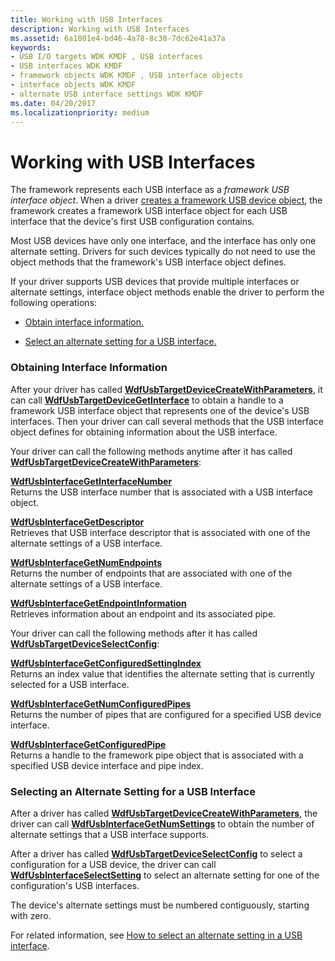 ```yaml
---
title: Working with USB Interfaces
description: Working with USB Interfaces
ms.assetid: 6a1801e4-bd46-4a78-8c30-7dc62e41a37a
keywords:
- USB I/O targets WDK KMDF , USB interfaces
- USB interfaces WDK KMDF
- framework objects WDK KMDF , USB interface objects
- interface objects WDK KMDF
- alternate USB interface settings WDK KMDF
ms.date: 04/20/2017
ms.localizationpriority: medium
---
```


# Working with USB Interfaces


The framework represents each USB interface as a *framework USB interface object*. When a driver [creates a framework USB device object](working-with-usb-devices.md#creating-a-framework-usb-device-object), the framework creates a framework USB interface object for each USB interface that the device's first USB configuration contains.

Most USB devices have only one interface, and the interface has only one alternate setting. Drivers for such devices typically do not need to use the object methods that the framework's USB interface object defines.

If your driver supports USB devices that provide multiple interfaces or alternate settings, interface object methods enable the driver to perform the following operations:

-   [Obtain interface information.](#obtaining-interface-information)

-   [Select an alternate setting for a USB interface.](#selecting-an-alternate-setting-for-a-usb-interface)

### <a href="" id="obtaining-interface-information"></a> Obtaining Interface Information

After your driver has called [**WdfUsbTargetDeviceCreateWithParameters**](/windows-hardware/drivers/ddi/wdfusb/nf-wdfusb-wdfusbtargetdevicecreatewithparameters), it can call [**WdfUsbTargetDeviceGetInterface**](/windows-hardware/drivers/ddi/wdfusb/nf-wdfusb-wdfusbtargetdevicegetinterface) to obtain a handle to a framework USB interface object that represents one of the device's USB interfaces. Then your driver can call several methods that the USB interface object defines for obtaining information about the USB interface.

Your driver can call the following methods anytime after it has called [**WdfUsbTargetDeviceCreateWithParameters**](/windows-hardware/drivers/ddi/wdfusb/nf-wdfusb-wdfusbtargetdevicecreatewithparameters):

<a href="" id="---------wdfusbinterfacegetinterfacenumber--------"></a>[**WdfUsbInterfaceGetInterfaceNumber**](/windows-hardware/drivers/ddi/wdfusb/nf-wdfusb-wdfusbinterfacegetinterfacenumber)  
Returns the USB interface number that is associated with a USB interface object.

<a href="" id="---------wdfusbinterfacegetdescriptor--------"></a>[**WdfUsbInterfaceGetDescriptor**](/windows-hardware/drivers/ddi/wdfusb/nf-wdfusb-wdfusbinterfacegetdescriptor)  
Retrieves that USB interface descriptor that is associated with one of the alternate settings of a USB interface.

<a href="" id="---------wdfusbinterfacegetnumendpoints--------"></a>[**WdfUsbInterfaceGetNumEndpoints**](/windows-hardware/drivers/ddi/wdfusb/nf-wdfusb-wdfusbinterfacegetnumendpoints)  
Returns the number of endpoints that are associated with one of the alternate settings of a USB interface.

<a href="" id="---------wdfusbinterfacegetendpointinformation--------"></a>[**WdfUsbInterfaceGetEndpointInformation**](/windows-hardware/drivers/ddi/wdfusb/nf-wdfusb-wdfusbinterfacegetendpointinformation)  
Retrieves information about an endpoint and its associated pipe.

Your driver can call the following methods after it has called [**WdfUsbTargetDeviceSelectConfig**](/windows-hardware/drivers/ddi/wdfusb/nf-wdfusb-wdfusbtargetdeviceselectconfig):

<a href="" id="---------wdfusbinterfacegetconfiguredsettingindex--------"></a>[**WdfUsbInterfaceGetConfiguredSettingIndex**](/windows-hardware/drivers/ddi/wdfusb/nf-wdfusb-wdfusbinterfacegetconfiguredsettingindex)  
Returns an index value that identifies the alternate setting that is currently selected for a USB interface.

<a href="" id="---------wdfusbinterfacegetnumconfiguredpipes--------"></a>[**WdfUsbInterfaceGetNumConfiguredPipes**](/windows-hardware/drivers/ddi/wdfusb/nf-wdfusb-wdfusbinterfacegetnumconfiguredpipes)  
Returns the number of pipes that are configured for a specified USB device interface.

<a href="" id="---------wdfusbinterfacegetconfiguredpipe--------"></a>[**WdfUsbInterfaceGetConfiguredPipe**](/windows-hardware/drivers/ddi/wdfusb/nf-wdfusb-wdfusbinterfacegetconfiguredpipe)  
Returns a handle to the framework pipe object that is associated with a specified USB device interface and pipe index.

### <a href="" id="selecting-an-alternate-setting-for-a-usb-interface"></a> Selecting an Alternate Setting for a USB Interface

After a driver has called [**WdfUsbTargetDeviceCreateWithParameters**](/windows-hardware/drivers/ddi/wdfusb/nf-wdfusb-wdfusbtargetdevicecreatewithparameters), the driver can call [**WdfUsbInterfaceGetNumSettings**](/windows-hardware/drivers/ddi/wdfusb/nf-wdfusb-wdfusbinterfacegetnumsettings) to obtain the number of alternate settings that a USB interface supports.

After a driver has called [**WdfUsbTargetDeviceSelectConfig**](/windows-hardware/drivers/ddi/wdfusb/nf-wdfusb-wdfusbtargetdeviceselectconfig) to select a configuration for a USB device, the driver can call [**WdfUsbInterfaceSelectSetting**](/windows-hardware/drivers/ddi/wdfusb/nf-wdfusb-wdfusbinterfaceselectsetting) to select an alternate setting for one of the configuration's USB interfaces.

The device's alternate settings must be numbered contiguously, starting with zero.

For related information, see [How to select an alternate setting in a USB interface](../usbcon/index.md).

 

